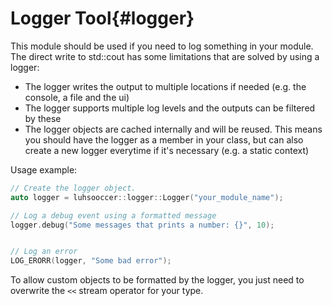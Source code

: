 # Logger Tool{#logger}

This module should be used if you need to log something in your module. The direct write to std::cout has some limitations that are solved by using a logger:
- The logger writes the output to multiple locations if needed (e.g. the console, a file and the ui)
- The logger supports multiple log levels and the outputs can be filtered by these
- The logger objects are cached internally and will be reused. This means you should have the logger as a member in your class, but can also create a new logger everytime if it's necessary (e.g. a static context)

Usage example:
```cpp
// Create the logger object.
auto logger = luhsooccer::logger::Logger("your_module_name");

// Log a debug event using a formatted message
logger.debug("Some messages that prints a number: {}", 10);


// Log an error
LOG_ERORR(logger, "Some bad error");
```

To allow custom objects to be formatted by the logger, you just need to overwrite the `<<` stream operator for your type.
